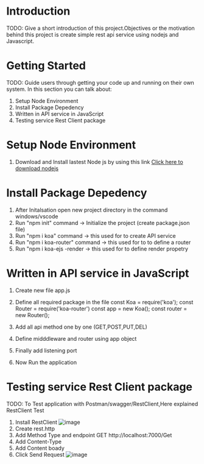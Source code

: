 # Introduction 
TODO: Give a short introduction of this project.Objectives or the motivation behind this project is create simple rest api service using nodejs and Javascript. 

# Getting Started
TODO: Guide users through getting your code up and running on their own system. In this section you can talk about:
1.	Setup Node Environment
2.  Install Package Depedency 
3.	Written in API service in JavaScript
4.  Testing service Rest Client package

# Setup Node Environment
 1. Download and Install lastest Node js by using this link [Click here to download nodejs](https://nodejs.org/en/download/) 
# Install Package Depedency 
1.	After Initalsation open new project directory in the command windows/vscode
2.	Run  "npm init" command -> Initialize the project (create package.json file)
3.	Run  "npm  i koa" command -> this used for to create API service
1.	Run  "npm i koa-router" command -> this used for to to define a router
1.	Run  "npm i koa-ejs -render -> this used for to define render propetry
# Written in API service in JavaScript
1.	Create new file app.js
2.	Define all required package in the file
         const Koa = require('koa');
         const Router = require('koa-router')
         const app = new Koa();
         const router = new Router();
      
3.	Add all api method one by one (GET,POST,PUT,DEL)
4.  Define midddleware and router using app object
5.	Finally add listening port
7.  Now Run the application

# Testing service Rest Client package
TODO: To Test application with Postman/swagger/RestClient,Here explained RestClient Test 
1.	Install RestClient ![image](https://user-images.githubusercontent.com/24937459/146165270-d212b037-3db4-4b82-9f25-5e51db9f63b0.png)
2.  Create rest.http
3.	Add Method Type and endpoint 
      GET  http://localhost:7000/Get
4.	Add Content-Type
5.	Add Content boady
6.	Click Send Request 
 ![image](https://user-images.githubusercontent.com/24937459/146163621-85119889-fe99-4194-918b-e9118dd5ab44.png)

